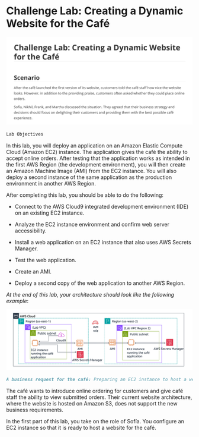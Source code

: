 Challenge Lab: Creating a Dynamic Website for the Café
===================================================================

![Lab Description](Media/Lab_start.png)

```markdown
Lab Objectives
```

In this lab, you will deploy an application on an Amazon Elastic Compute Cloud (Amazon EC2) instance. The application gives the café the ability to accept online orders. After testing that the application works as intended in the first AWS Region (the development environment), you will then create an Amazon Machine Image (AMI) from the EC2 instance. You will also deploy a second instance of the same application as the production environment in another AWS Region.

After completing this lab, you should be able to do the following:

- Connect to the AWS Cloud9 integrated development environment (IDE) on an existing EC2 instance.

- Analyze the EC2 instance environment and confirm web server accessibility.

- Install a web application on an EC2 instance that also uses AWS Secrets Manager.

- Test the web application.

- Create an AMI.

- Deploy a second copy of the web application to another AWS Region.

*At the end of this lab, your architecture should look like the following example*:

![Lab Architecture](Media/lab_architecture.png)

```markdown
A business request for the café: Preparing an EC2 instance to host a website (challenge #1)
```

The café wants to introduce online ordering for customers and give café staff the ability to view submitted orders. Their current website architecture, where the website is hosted on Amazon S3, does not support the new business requirements.

In the first part of this lab, you take on the role of Sofía. You configure an EC2 instance so that it is ready to host a website for the café.

